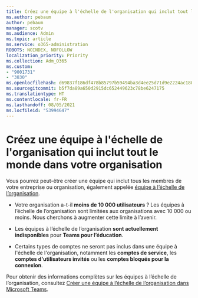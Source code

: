 ```yaml
---
title: Créez une équipe à l'échelle de l'organisation qui inclut tout le monde dans votre organisation
ms.author: pebaum
author: pebaum
manager: scotv
ms.audience: Admin
ms.topic: article
ms.service: o365-administration
ROBOTS: NOINDEX, NOFOLLOW
localization_priority: Priority
ms.collection: Adm_O365
ms.custom:
- "9001731"
- "3830"
ms.openlocfilehash: d69837f186df478b85797b59494ba3d4ee25d71d9e2224ac1803fc835da33fd9
ms.sourcegitcommit: b5f7da89a650d2915dc652449623c78be6247175
ms.translationtype: HT
ms.contentlocale: fr-FR
ms.lasthandoff: 08/05/2021
ms.locfileid: "53994647"
---
```

# <a name="create-an-org-wide-team-that-includes-everyone-in-your-organization"></a>Créez une équipe à l'échelle de l'organisation qui inclut tout le monde dans votre organisation

Vous pourrez peut-être créer une équipe qui inclut tous les membres de votre entreprise ou organisation, également appelée [équipe à l’échelle de l’organisation](https://docs.microsoft.com/microsoftteams/create-an-org-wide-team).

- Votre organisation a-t-il **moins de 10 000 utilisateurs** ? Les équipes à l’échelle de l’organisation sont limitées aux organisations avec 10 000 ou moins. Nous cherchons à augmenter cette limite à l’avenir.

- Les équipes à l’échelle de l’organisation **sont actuellement indisponibles** pour **Teams pour l’éducation**.

- Certains types de comptes ne seront pas inclus dans une équipe à l'échelle de l'organisation, notamment les **comptes de service**, les **comptes d'utilisateurs invités** ou les **comptes bloqués pour la connexion**.

Pour obtenir des informations complètes sur les équipes à l’échelle de l’organisation, consultez [Créer une équipe à l’échelle de l’organisation dans Microsoft Teams](https://docs.microsoft.com/microsoftteams/create-an-org-wide-team). 
